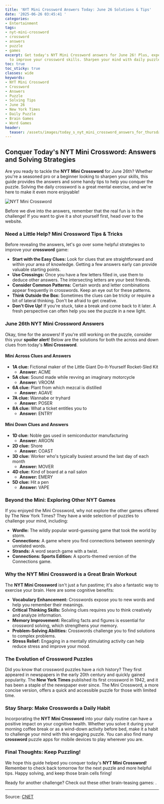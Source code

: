```yaml
---
title: 'NYT Mini Crossword Answers Today: June 26 Solutions & Tips'
date: '2025-06-26 03:45:41 '
categories:
- Entertainment
tags:
- nyt-mini-crossword
- crossword
- answers
- puzzle
- games
excerpt: Get today's NYT Mini Crossword answers for June 26! Plus, expert tips & strategies
  to improve your crossword skills. Sharpen your mind with daily puzzles!
toc: true
toc_sticky: true
classes: wide
keywords:
- NYT Mini Crossword
- Crossword
- Answers
- Puzzle
- Solving Tips
- June 26
- New York Times
- Daily Puzzle
- Brain Games
- Word Games
header:
  teaser: /assets/images/today_s_nyt_mini_crossword_answers_for_thursday__j_20250626034541.jpg
---
```


## Conquer Today's NYT Mini Crossword: Answers and Solving Strategies

Are you ready to tackle the **NYT Mini Crossword** for June 26th? Whether you're a seasoned pro or a beginner looking to sharpen your skills, this guide provides the answers and some handy tips to help you conquer the puzzle. Solving the daily crossword is a great mental exercise, and we're here to make it even more enjoyable!

![NYT Mini Crossword](https://www.cnet.com/a/img/resize/16d2290ea5c9dc928db9624c275de45ff920b828/hub/2024/07/25/50d61b9b-1c76-4678-9a92-f6eca531f4a8/nyt-mini-crossword-234876.jpg?auto=webp&fit=crop&height=614&width=1092)

Before we dive into the answers, remember that the real fun is in the challenge! If you want to give it a shot yourself first, head over to the  website.

### Need a Little Help? Mini Crossword Tips & Tricks

Before revealing the answers, let's go over some helpful strategies to improve your **crossword** game:

*   **Start with the Easy Clues:** Look for clues that are straightforward and within your area of knowledge. Getting a few answers early can provide valuable starting points.
*   **Use Crossings:** Once you have a few letters filled in, use them to deduce other answers. The intersecting letters are your best friends.
*   **Consider Common Patterns:** Certain words and letter combinations appear frequently in crosswords. Keep an eye out for these patterns.
*   **Think Outside the Box:** Sometimes the clues can be tricky or require a bit of lateral thinking. Don't be afraid to get creative.
*   **Don't Give Up!** If you're stuck, take a break and come back to it later. A fresh perspective can often help you see the puzzle in a new light.

### June 26th NYT Mini Crossword Answers

Okay, time for the answers! If you're still working on the puzzle, consider this your **spoiler alert**! Below are the solutions for both the across and down clues from today's **Mini Crossword**.

#### Mini Across Clues and Answers

*   **1A clue:** Fictional maker of the Little Giant Do-It-Yourself Rocket-Sled Kit
    *   **Answer:** ACME
*   **5A clue:** Sound made while revving an imaginary motorcycle
    *   **Answer:** VROOM
*   **6A clue:** Plant from which mezcal is distilled
    *   **Answer:** AGAVE
*   **7A clue:** Wannabe or tryhard
    *   **Answer:** POSER
*   **8A clue:** What a ticket entitles you to
    *   **Answer:** ENTRY

#### Mini Down Clues and Answers

*   **1D clue:** Noble gas used in semiconductor manufacturing
    *   **Answer:** ARGON
*   **2D clue:** Shore
    *   **Answer:** COAST
*   **3D clue:** Worker who's typically busiest around the last day of each month
    *   **Answer:** MOVER
*   **4D clue:** Kind of board at a nail salon
    *   **Answer:** EMERY
*   **5D clue:** Hit a pen
    *   **Answer:** VAPE

### Beyond the Mini: Exploring Other NYT Games

If you enjoyed the Mini Crossword, why not explore the other games offered by The New York Times? They have a wide selection of puzzles to challenge your mind, including:

*   **Wordle:** The wildly popular word-guessing game that took the world by storm. 
*   **Connections:** A game where you find connections between seemingly unrelated words. 
*   **Strands:** A word search game with a twist. 
*   **Connections: Sports Edition:** A sports-themed version of the Connections game. 

### Why the NYT Mini Crossword is a Great Brain Workout

The **NYT Mini Crossword** isn't just a fun pastime; it's also a fantastic way to exercise your brain. Here are some cognitive benefits:

*   **Vocabulary Enhancement:** Crosswords expose you to new words and help you remember their meanings.
*   **Critical Thinking Skills:** Solving clues requires you to think creatively and analyze information.
*   **Memory Improvement:** Recalling facts and figures is essential for crossword solving, which strengthens your memory.
*   **Problem-Solving Abilities:** Crosswords challenge you to find solutions to complex problems.
*   **Stress Relief:** Engaging in a mentally stimulating activity can help reduce stress and improve your mood.

### The Evolution of Crossword Puzzles

Did you know that crossword puzzles have a rich history? They first appeared in newspapers in the early 20th century and quickly gained popularity. The **New York Times** published its first crossword in 1942, and it has been a staple of the newspaper ever since. The Mini Crossword, a more concise version, offers a quick and accessible puzzle for those with limited time.

### Stay Sharp: Make Crosswords a Daily Habit

Incorporating the **NYT Mini Crossword** into your daily routine can have a positive impact on your cognitive health. Whether you solve it during your morning coffee break or as a wind-down activity before bed, make it a habit to challenge your mind with this engaging puzzle. You can also find many **crossword** puzzle apps for mobile devices to play wherever you are.

### Final Thoughts: Keep Puzzling!

We hope this guide helped you conquer today's **NYT Mini Crossword**! Remember to check back tomorrow for the next puzzle and more helpful tips. Happy solving, and keep those brain cells firing!

Ready for another challenge? Check out these other brain-teasing games: .

---

Source: [CNET](https://www.cnet.com/tech/gaming/todays-nyt-mini-crossword-answers-for-thursday-june-26/#ftag=CAD590a51e)